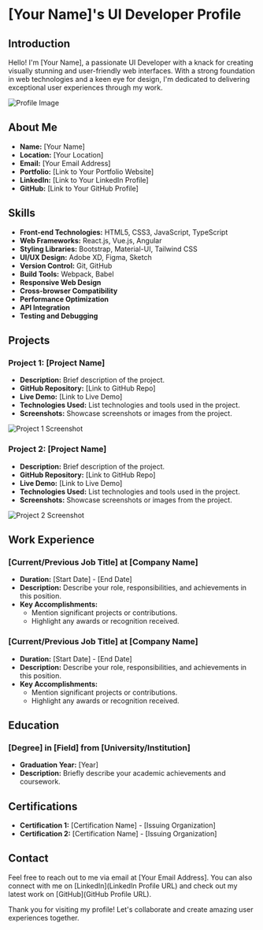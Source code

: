 # [Your Name]'s UI Developer Profile

## Introduction

Hello! I'm [Your Name], a passionate UI Developer with a knack for creating visually stunning and user-friendly web interfaces. With a strong foundation in web technologies and a keen eye for design, I'm dedicated to delivering exceptional user experiences through my work.

![Profile Image](profile-image.jpg)

## About Me

- **Name:** [Your Name]
- **Location:** [Your Location]
- **Email:** [Your Email Address]
- **Portfolio:** [Link to Your Portfolio Website]
- **LinkedIn:** [Link to Your LinkedIn Profile]
- **GitHub:** [Link to Your GitHub Profile]

## Skills

- **Front-end Technologies:** HTML5, CSS3, JavaScript, TypeScript
- **Web Frameworks:** React.js, Vue.js, Angular
- **Styling Libraries:** Bootstrap, Material-UI, Tailwind CSS
- **UI/UX Design:** Adobe XD, Figma, Sketch
- **Version Control:** Git, GitHub
- **Build Tools:** Webpack, Babel
- **Responsive Web Design**
- **Cross-browser Compatibility**
- **Performance Optimization**
- **API Integration**
- **Testing and Debugging**

## Projects

### Project 1: [Project Name]

- **Description:** Brief description of the project.
- **GitHub Repository:** [Link to GitHub Repo]
- **Live Demo:** [Link to Live Demo]
- **Technologies Used:** List technologies and tools used in the project.
- **Screenshots:** Showcase screenshots or images from the project.

![Project 1 Screenshot](project1-screenshot.jpg)

### Project 2: [Project Name]

- **Description:** Brief description of the project.
- **GitHub Repository:** [Link to GitHub Repo]
- **Live Demo:** [Link to Live Demo]
- **Technologies Used:** List technologies and tools used in the project.
- **Screenshots:** Showcase screenshots or images from the project.

![Project 2 Screenshot](project2-screenshot.jpg)

## Work Experience

### [Current/Previous Job Title] at [Company Name]

- **Duration:** [Start Date] - [End Date]
- **Description:** Describe your role, responsibilities, and achievements in this position.
- **Key Accomplishments:**
  - Mention significant projects or contributions.
  - Highlight any awards or recognition received.

### [Current/Previous Job Title] at [Company Name]

- **Duration:** [Start Date] - [End Date]
- **Description:** Describe your role, responsibilities, and achievements in this position.
- **Key Accomplishments:**
  - Mention significant projects or contributions.
  - Highlight any awards or recognition received.

## Education

### [Degree] in [Field] from [University/Institution]

- **Graduation Year:** [Year]
- **Description:** Briefly describe your academic achievements and coursework.

## Certifications

- **Certification 1:** [Certification Name] - [Issuing Organization]
- **Certification 2:** [Certification Name] - [Issuing Organization]

## Contact

Feel free to reach out to me via email at [Your Email Address]. You can also connect with me on [LinkedIn](LinkedIn Profile URL) and check out my latest work on [GitHub](GitHub Profile URL).

Thank you for visiting my profile! Let's collaborate and create amazing user experiences together.
